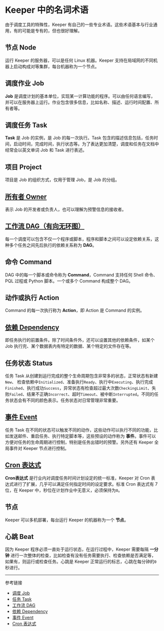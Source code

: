 # Keeper 中的名词术语

由于调度工具的特殊性，Keeper 有自己的一些专业术语。这些术语基本与行业通用，有的可能是专有的，但也很好理解。

## 节点 Node

运行 Keeper 的服务器，可以是任何 Linux 机器。Keeper 支持在局域网的不同机器上启动构成对等集群，每台机器称为一个节点。

## 调度作业 Job

**Job** 是调度计划的基本单位，实现某一计算功能的程序。可以由任何语言编写，并可以在服务器上运行。作业包含很多信息，比如名称、描述、运行时间配置、所有者等。

## 调度任务 Task

**Task** 是 Job 的实例，是 Job 的每一次执行。Task 包含的描述信息包括，任务时间，启动时间，完成时间，执行状态等。为了表达更加清楚，调度和任务在文档中经常会以英文单词 Job 和 Task 进行表述。

## 项目 Project

项目是 Job 的组织方式，仅用于管理 Job，是 Job 的分组。

## [所有者 Owner](/keeper/owner.md)

表示 Job 的开发者或负责人，也可以理解为预警信息的接收者。

## [工作流 DAG（有向无环图）](/keeper/dag.md)

每一个调度可以包含不仅一个程序或脚本，程序和脚本之间可以设定依赖关系，这种多个任务之间先后执行的依赖关系称为 **DAG**。

## 命令 Command

DAG 中的每一个脚本或命令称为 **Command**，Command 支持任何 Shell 命令、PQL 过程或 Python 脚本。一个或多个 Command 构成整个 DAG。

## 动作或执行 Action

Command 的每一次执行称为 **Action**，即 Action 是 Command 的实例。

## [依赖 Dependency](/keeper/dependency.md)

即任务执行的前置条件。除了时间条件外，还可以设置其他的依赖条件，如某个 Job 执行完、某个数据表内有特定的数据、某个特定的文件存在等。

## 任务状态 Status

任务 Task 从创建到运行完成的整个生命周期包含非常多的状态，正常状态有新建`New`、 检查依赖中`Initialized`、准备执行`Ready`、执行中`Executing`、执行完成`Finished`、执行成功`Success`，异常状态有检查超过最大次数`CheckingLimit`、失败`Failed`、结果不正确`Incorrect`、超时`Timeout`、被中断`Interrupted`。不同的任务状态会有不同的颜色表示。任务状态对日常管理非常重要。

## [事件 Event](/keeper/event.md)

任务 Task 在不同的状态可以触发不同的动作，这些动作可以执行不同的功能，比如发送邮件、重启任务、执行特定脚本等，这些预设的动作称为 **事件**。事件可以方便对任务的生命周期进行控制，特别是任务出错时的预警。另外还有 Keeper 全局事件对 Keeper 节点进行控制。

## [Cron 表达式](/keeper/cron.md)

**Cron表达式** 是行业内对调度任务时间计划设定的统一标准，Keeper 对 Cron 表达式进行了扩展，几乎可以满足任何指定时间的设定要求。标准 Cron 表达式有 7 位，在 Keeper 中，秒位在计划作业中无意义，必须保持为`0`。

## 节点

Keeper 可以多机部署，每台运行 Keeper 的机器称为一个 **节点**。

## 心跳 Beat

因为 Keeper 程序必须一直处于运行状态，在运行过程中，Keeper 需要每隔 **一分钟** 进行一次整体的检查，比如检查有没有任务需要执行、检查依赖是否满足等，如果有，则运行或检查任务。心跳是 Keeper 正常运行的标志，心跳在每分钟的`0`秒进行。

---
参考链接

* [调度 Job](/keeper/job.md)
* [任务 Task](/keeper/task.md)
* [工作流 DAG](/keeper/dag.md)
* [依赖 Dependency](/keeper/dependency.md)
* [事件 Event](/keeper/event.md)
* [Cron 表达式](/keeper/cron.md)